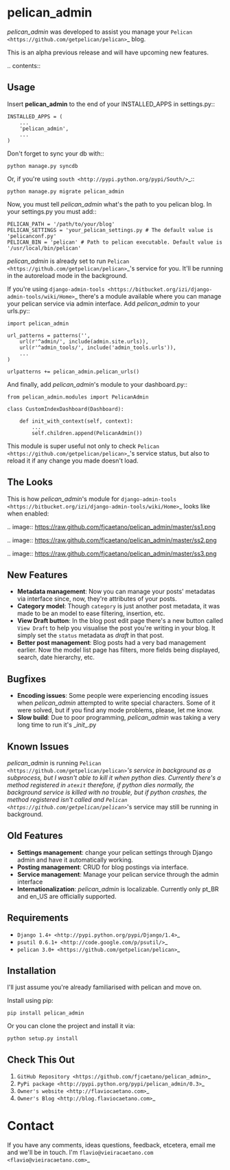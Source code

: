 pelican_admin
=============
*pelican_admin* was developed to assist you manage your `Pelican <https://github.com/getpelican/pelican>`_ blog.

This is an alpha previous release and will have upcoming new features.

.. contents::

Usage
-----

Insert **pelican_admin** to the end of your INSTALLED_APPS in settings.py::

    INSTALLED_APPS = (
        ...
        'pelican_admin',
        ...
    )
    
Don't forget to sync your db with::

	python manage.py syncdb
	
Or, if you're using `south <http://pypi.python.org/pypi/South/>`_::

	python manage.py migrate pelican_admin
	
Now, you must tell *pelican_admin* what's the path to you pelican blog. In your settings.py you must add::

	PELICAN_PATH = '/path/to/your/blog'
	PELICAN_SETTINGS = 'your_pelican_settings.py # The default value is 'pelicanconf.py'
	PELICAN_BIN = 'pelican' # Path to pelican executable. Default value is '/usr/local/bin/pelican'

*pelican_admin* is already set to run `Pelican <https://github.com/getpelican/pelican>`_'s service for you. It'll be running in the autoreload mode in the background.
	
If you're using `django-admin-tools <https://bitbucket.org/izi/django-admin-tools/wiki/Home>`_ there's a module available where you can manage your pelican service via admin interface. Add *pelican_admin* to your urls.py::

	import pelican_admin
	
	url_patterns = patterns('',	
    	url(r'^admin/', include(admin.site.urls)),
	    url(r'^admin_tools/', include('admin_tools.urls')),
	   	...
	)
	
	urlpatterns += pelican_admin.pelican_urls()
	
And finally, add *pelican_admin*'s module to your dashboard.py::

	from pelican_admin.modules import PelicanAdmin
	
	class CustomIndexDashboard(Dashboard):

    	def init_with_context(self, context):
			...
	        self.children.append(PelicanAdmin())
	        
This module is super useful not only to check `Pelican <https://github.com/getpelican/pelican>`_'s service status, but also to reload it if any change you made doesn't load.
	        
The Looks
---------
This is how *pelican_admin*'s module for `django-admin-tools <https://bitbucket.org/izi/django-admin-tools/wiki/Home>`_ looks like when enabled:

.. image:: https://raw.github.com/fjcaetano/pelican_admin/master/ss1.png

.. image:: https://raw.github.com/fjcaetano/pelican_admin/master/ss2.png

.. image:: https://raw.github.com/fjcaetano/pelican_admin/master/ss3.png


New Features
------------
- **Metadata management**: Now you can manage your posts' metadatas via interface since, now, they're attributes of your posts.
- **Category model**: Though `category` is just another post metadata, it was made to be an model to ease filtering, insertion, etc.
- **View Draft button**: In the blog post edit page there's a new button called `View Draft` to help you visualise the post you're writing in your blog. It simply set the `status` metadata as *draft* in that post.
- **Better post management**: Blog posts had a very bad management earlier. Now the model list page has filters, more fields being displayed, search, date hierarchy, etc.

Bugfixes
--------
- **Encoding issues**: Some people were experiencing encoding issues when *pelican_admin* attempted to write special characters. Some of it were solved, but if you find any mode problems, please, let me know.
- **Slow build**: Due to poor programming, *pelican_admin* was taking a very long time to run it's \__init__.py

Known Issues
------------
*pelican_admin* is running `Pelican <https://github.com/getpelican/pelican>`_'s service in background as a subprocess, but I wasn't able to kill it when python dies. Currently there's a method registered in `atexit` therefore, if python dies normally, the background service is killed with no trouble, but if python crashes, the method registered isn't called and `Pelican <https://github.com/getpelican/pelican>`_'s service may still be running in background.

Old Features
------------
- **Settings management**: change your pelican settings through Django admin and have it automatically working.
- **Posting management**: CRUD for blog postings via interface.
- **Service management**: Manage your pelican service through the admin interface
- **Internationalization**: *pelican_admin* is localizable. Currently only pt_BR and en_US are officially supported.

Requirements
------------
* `Django 1.4+ <http://pypi.python.org/pypi/Django/1.4>`_
* `psutil 0.6.1+ <http://code.google.com/p/psutil/>`_
* `pelican 3.0+ <https://github.com/getpelican/pelican>`_

Installation
------------
I'll just assume you're already familiarised with pelican and move on.

Install using pip:

    pip install pelican_admin
    
Or you can clone the project and install it via:

    python setup.py install

Check This Out
--------------
1. `GitHub Repository <https://github.com/fjcaetano/pelican_admin>`_
2. `PyPi package <http://pypi.python.org/pypi/pelican_admin/0.3>`_
3. `Owner's website <http://flaviocaetano.com>`_
4. `Owner's Blog <http://blog.flaviocaetano.com>`_


Contact
==============
If you have any comments, ideas questions, feedback, etcetera, email me and we'll be in touch. I'm `flavio@vieiracaetano.com <flavio@vieiracaetano.com>`_